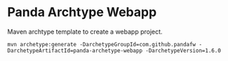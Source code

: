  Panda Archtype Webapp
=====================================================================

Maven archtype template to create a webapp project.

	mvn archetype:generate -DarchetypeGroupId=com.github.pandafw -DarchetypeArtifactId=panda-archetype-webapp -DarchetypeVersion=1.6.0

